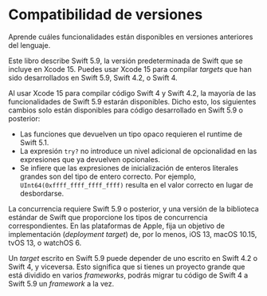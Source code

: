 # Compatibilidad de versiones

Aprende cuáles funcionalidades están disponibles en versiones anteriores del lenguaje.

Este libro describe Swift 5.9,
la versión predeterminada de Swift que se incluye en Xcode 15.
Puedes usar Xcode 15 para compilar *targets*
que han sido desarrollados en Swift 5.9, Swift 4.2, o Swift 4.

<!--
  - test: `swift-version`

  ```swifttest
  >> #if swift(>=5.9.1)
  >>     print("Too new")
  >> #elseif swift(>=5.9)
  >>     print("Just right")
  >> #else
  >>     print("Too old")
  >> #endif
  << Just right
  ```
-->

Al usar Xcode 15 para compilar código Swift 4 y Swift 4.2,
la mayoría de las funcionalidades de Swift 5.9 estarán disponibles.
Dicho esto,
los siguientes cambios solo están disponibles
para código desarrollado en Swift 5.9 o posterior:

-   Las funciones que devuelven un tipo opaco requieren el runtime de Swift 5.1.
-   La expresión `try?` no introduce un nivel adicional de opcionalidad en las
    expresiones que ya devuelven opcionales.
-   Se infiere que las expresiones de inicialización de enteros literales
    grandes son del tipo de entero correcto.
    Por ejemplo, `UInt64(0xffff_ffff_ffff_ffff)` resulta en el valor correcto
    en lugar de desbordarse.

La concurrencia requiere Swift 5.9 o posterior,
y una versión de la biblioteca estándar de Swift
que proporcione los tipos de concurrencia correspondientes.
En las plataformas de Apple,
fija un objetivo de implementación (*deployment target*)
de, por lo menos, iOS 13, macOS 10.15, tvOS 13, o watchOS 6.

Un *target* escrito en Swift 5.9 puede depender
de uno escrito en Swift 4.2 o Swift 4,
y viceversa.
Esto significa que si tienes un proyecto grande
que está dividido en varios *frameworks*,
podrás migrar tu código de Swift 4 a Swift 5.9
un *framework* a la vez.

<!--
This source file is part of the Swift.org open source project

Copyright (c) 2014 - 2023 Apple Inc. and the Swift project authors
Licensed under Apache License v2.0 with Runtime Library Exception

See https://swift.org/LICENSE.txt for license information
See https://swift.org/CONTRIBUTORS.txt for the list of Swift project authors
-->
